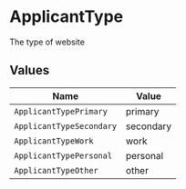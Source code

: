 # ApplicantType

The type of website


## Values

| Name                     | Value                    |
| ------------------------ | ------------------------ |
| `ApplicantTypePrimary`   | primary                  |
| `ApplicantTypeSecondary` | secondary                |
| `ApplicantTypeWork`      | work                     |
| `ApplicantTypePersonal`  | personal                 |
| `ApplicantTypeOther`     | other                    |